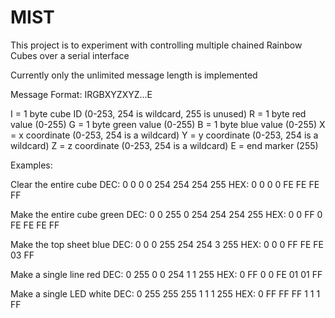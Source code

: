 # MIST
This project is to experiment with controlling multiple chained Rainbow Cubes over a serial interface

Currently only the unlimited message length is implemented

Message Format:
IRGBXYZXYZ...E

I = 1 byte cube ID (0-253, 254 is wildcard, 255 is unused)
R = 1 byte red value (0-255)
G = 1 byte green value (0-255)
B = 1 byte blue value (0-255)
X = x coordinate (0-253, 254 is a wildcard)
Y = y coordinate (0-253, 254 is a wildcard)
Z = z coordinate (0-253, 254 is a wildcard)
E = end marker (255)

Examples:

Clear the entire cube
DEC: 0 0 0 0 254 254 254 255
HEX: 0 0 0 0 FE FE FE FF

Make the entire cube green
DEC: 0 0 255 0 254 254 254 255
HEX: 0 0 FF 0 FE FE FE FF

Make the top sheet blue
DEC: 0 0 0 255 254 254 3 255
HEX: 0 0 0 FF FE FE 03 FF

Make a single line red
DEC: 0 255 0 0 254 1 1 255
HEX: 0 FF 0 0 FE 01 01 FF

Make a single LED white
DEC: 0 255 255 255 1 1 1 255
HEX: 0 FF FF FF 1 1 1 FF
